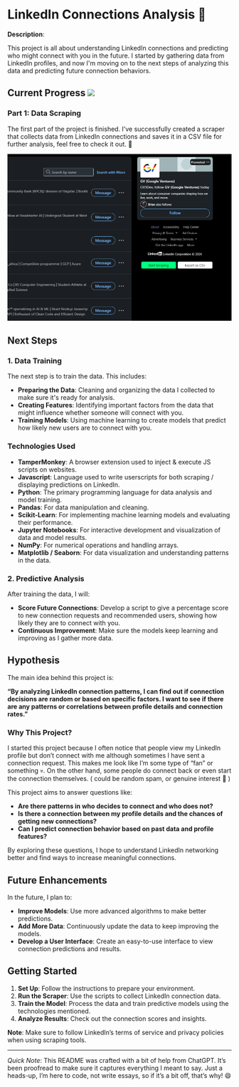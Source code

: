# LinkedIn Connections Analysis 🧬

**Description**:

This project is all about understanding LinkedIn connections and predicting who might connect with you in the future. I started by gathering data from LinkedIn profiles, and now I'm moving on to the next steps of analyzing this data and predicting future connection behaviors.

## Current Progress <img src="https://cdn.pixabay.com/animation/2022/12/27/19/44/19-44-01-183_512.gif" width="30px"/>

### Part 1: Data Scraping

The first part of the project is finished. I’ve successfully created a scraper that collects data from LinkedIn connections and saves it in a CSV file for further analysis, feel free to check it out. 🤞

<img src="https://github.com/gv3Dev/LinkedIn-Connections-Analysis/blob/main/scraper.png?raw=true"/>

## Next Steps

### 1. Data Training

The next step is to train the data. This includes:

- **Preparing the Data**: Cleaning and organizing the data I collected to make sure it's ready for analysis.
- **Creating Features**: Identifying important factors from the data that might influence whether someone will connect with you.
- **Training Models**: Using machine learning to create models that predict how likely new users are to connect with you.

### Technologies Used

- **TamperMonkey**: A browser extension used to inject & execute JS scripts on websites.
- **Javascript**: Language used to write userscripts for both scraping / displaying predictions on LinkedIn.
- **Python**: The primary programming language for data analysis and model training.
- **Pandas**: For data manipulation and cleaning.
- **Scikit-Learn**: For implementing machine learning models and evaluating their performance.
- **Jupyter Notebooks**: For interactive development and visualization of data and model results.
- **NumPy**: For numerical operations and handling arrays.
- **Matplotlib / Seaborn**: For data visualization and understanding patterns in the data.

### 2. Predictive Analysis

After training the data, I will:

- **Score Future Connections**: Develop a script to give a percentage score to new connection requests and recommended users, showing how likely they are to connect with you.
- **Continuous Improvement**: Make sure the models keep learning and improving as I gather more data.

## Hypothesis

The main idea behind this project is:

**“By analyzing LinkedIn connection patterns, I can find out if connection decisions are random or based on specific factors. I want to see if there are any patterns or correlations between profile details and connection rates.”**

### Why This Project?

I started this project because I often notice that people view my LinkedIn profile but don’t connect with me although sometimes I have sent a connection request. This makes me look like I’m some type of “fan” or something 💀. On the other hand, some people do connect back or even start the connection themselves. ( could be random spam, or genuine interest 🤯 )

This project aims to answer questions like:

- **Are there patterns in who decides to connect and who does not?**
- **Is there a connection between my profile details and the chances of getting new connections?**
- **Can I predict connection behavior based on past data and profile features?**

By exploring these questions, I hope to understand LinkedIn networking better and find ways to increase meaningful connections.

## Future Enhancements

In the future, I plan to:

- **Improve Models**: Use more advanced algorithms to make better predictions.
- **Add More Data**: Continuously update the data to keep improving the models.
- **Develop a User Interface**: Create an easy-to-use interface to view connection predictions and results.

## Getting Started

1. **Set Up**: Follow the instructions to prepare your environment.
2. **Run the Scraper**: Use the scripts to collect LinkedIn connection data.
3. **Train the Model**: Process the data and train predictive models using the technologies mentioned.
4. **Analyze Results**: Check out the connection scores and insights.

**Note**: Make sure to follow LinkedIn’s terms of service and privacy policies when using scraping tools.

---

*Quick Note*: This README was crafted with a bit of help from ChatGPT. It’s been proofread to make sure it captures everything I meant to say. Just a heads-up, I’m here to code, not write essays, so if it’s a bit off, that’s why! 😄
